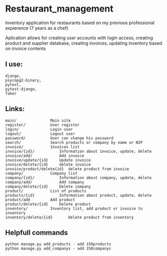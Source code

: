 # Restaurant_management
Inventory application for restaurants based on my previous professional expierence (7 years as a chef)

Aplication allows for creating user accounts with login access, creating product and supplier database, creating invoices, updating inventory based on invoice contents



## I use:
	django,
	psycopg2-binary,
	pytest,
	pytest-django,
	faker
	
## Links:

	main/				Main site
	register/			User register
	login/				Login user
	logout/				Logout user
	password/			User can change his password
	search/				Search products or company by name or NIP 
	invoice/			Invoices list
	invoice/{id}/			Information about invoice, update, delete
	invoice/add/			Add invoice
	invoive/update/{id}		Update invoice
	invoice/delete/{id}		delete invoice
	invoice/product/delete{id}	delete product from invoice
	company/			Company list
	company/{id}/ 			Information about company, update, delete
	company/add/			Add company
	company/delete/{id}		Delete company
	product/			List of products
	products/{id}			Information about product, update, delete
	product/add			Add product
	product/delete/{id}		Delete product
	inventory/			Inventory list, add product or invoice to inventory
	inventory/delete/{id}		Delete product from inventory
	

## Helpfull commands

	python manage.py add_products - add 150products
	python manage.py add_companys - add 150companys
